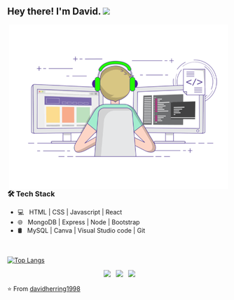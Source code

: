<h2> Hey there! I'm David. <img src="https://github.com/souvikguria98/souvikguria98/blob/master/Hi.gif" width="25"></h2>
<img align="right" alt="GIF" src="https://raw.githubusercontent.com/devSouvik/devSouvik/master/gif3.gif" width="500"/>


<h3>🛠 Tech Stack</h3>

- 💻 &nbsp; HTML | CSS | Javascript | React 
- 🌐 &nbsp; MongoDB | Express | Node | Bootstrap 
- 🛢 &nbsp; MySQL | Canva  | Visual Studio code | Git

<br>

[![Top Langs](https://github-readme-stats.vercel.app/api/top-langs/?username=davidherring1998&layout=compact&text_color=daf7dc&bg_color=151515)](https://github.com/devSouvik/github-readme-stats)




<p align="center">
&nbsp; <a href="https://twitter.com/DavidHe95802361" target="_blank" rel="noopener noreferrer"><img src="https://img.icons8.com/plasticine/100/000000/twitter.png" width="50" /></a>  
&nbsp; <a href="https://www.linkedin.com/in/david-herring-051bba241/" target="_blank" rel="noopener noreferrer"><img src="https://img.icons8.com/plasticine/100/000000/linkedin.png" width="50" /></a>
&nbsp; <a href="mailto:david.1998.herring@gmail.com" target="_blank" rel="noopener noreferrer"><img src="https://img.icons8.com/plasticine/100/000000/gmail.png"  width="50" /></a>
</p>

⭐️ From [davidherring1998](https://github.com/davidherring1998)
